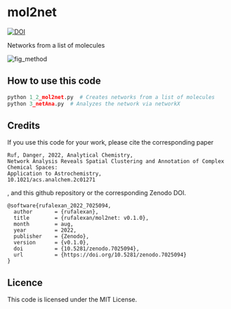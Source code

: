 # mol2net
[![DOI](https://zenodo.org/badge/529230671.svg)](https://zenodo.org/badge/latestdoi/529230671)

Networks from a list of molecules

![fig_method](https://user-images.githubusercontent.com/112173397/186894549-131b817f-b398-404f-83e6-f362415c16d7.png)

## How to use this code

```python
python 1_2_mol2net.py  # Creates networks from a list of molecules
python 3_netAna.py  # Analyzes the network via networkX
```

## Credits
If you use this code for your work, please cite the corresponding paper
```
Ruf, Danger, 2022, Analytical Chemistry,
Network Analysis Reveals Spatial Clustering and Annotation of Complex Chemical Spaces: 
Application to Astrochemistry, 
10.1021/acs.analchem.2c01271
```
, and this github repository or the corresponding Zenodo DOI.
```
@software{rufalexan_2022_7025094,
  author       = {rufalexan},
  title        = {rufalexan/mol2net: v0.1.0},
  month        = aug,
  year         = 2022,
  publisher    = {Zenodo},
  version      = {v0.1.0},
  doi          = {10.5281/zenodo.7025094},
  url          = {https://doi.org/10.5281/zenodo.7025094}
}
```

## Licence
This code is licensed under the MIT License.

